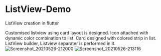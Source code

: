 # ListView-Demo
ListView creation in flutter

Customised listview using card layout is designed.
Icon attached with dynamic color combination to list.
Card designed with colored strip in list.
ListView builder, Listview separater is performed in it.
![Screenshot_20210526-212000](https://user-images.githubusercontent.com/73543054/119695200-937aaa80-be6b-11eb-82d9-ca755329eade.png)
![Screenshot_20210526-213116](https://user-images.githubusercontent.com/73543054/119695224-98d7f500-be6b-11eb-9f40-2ae5594a3080.png)


